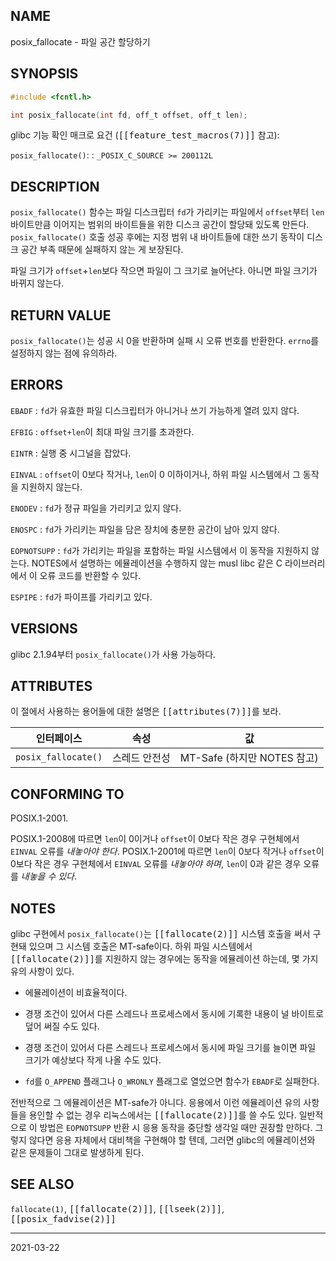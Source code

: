 ## NAME

posix_fallocate - 파일 공간 할당하기

## SYNOPSIS

```c
#include <fcntl.h>

int posix_fallocate(int fd, off_t offset, off_t len);
```

glibc 기능 확인 매크로 요건 (<tt>[[feature_test_macros(7)]]</tt> 참고):

`posix_fallocate()`:
:   `_POSIX_C_SOURCE >= 200112L`

## DESCRIPTION

`posix_fallocate()` 함수는 파일 디스크립터 `fd`가 가리키는 파일에서 `offset`부터 `len` 바이트만큼 이어지는 범위의 바이트들을 위한 디스크 공간이 할당돼 있도록 만든다. `posix_fallocate()` 호출 성공 후에는 지정 범위 내 바이트들에 대한 쓰기 동작이 디스크 공간 부족 때문에 실패하지 않는 게 보장된다.

파일 크기가 `offset`+`len`보다 작으면 파일이 그 크기로 늘어난다. 아니면 파일 크기가 바뀌지 않는다.

## RETURN VALUE

`posix_fallocate()`는 성공 시 0을 반환하며 실패 시 오류 번호를 반환한다. `errno`를 설정하지 않는 점에 유의하라.

## ERRORS

`EBADF`
:   `fd`가 유효한 파일 디스크립터가 아니거나 쓰기 가능하게 열려 있지 않다.

`EFBIG`
:   `offset+len`이 최대 파일 크기를 초과한다.

`EINTR`
:   실행 중 시그널을 잡았다.

`EINVAL`
:   `offset`이 0보다 작거나, `len`이 0 이하이거나, 하위 파일 시스템에서 그 동작을 지원하지 않는다.

`ENODEV`
:   `fd`가 정규 파일을 가리키고 있지 않다.

`ENOSPC`
:   `fd`가 가리키는 파일을 담은 장치에 충분한 공간이 남아 있지 않다.

`EOPNOTSUPP`
:   `fd`가 가리키는 파일을 포함하는 파일 시스템에서 이 동작을 지원하지 않는다. NOTES에서 설명하는 에뮬레이션을 수행하지 않는 musl libc 같은 C 라이브러리에서 이 오류 코드를 반환할 수 있다.

`ESPIPE`
:   `fd`가 파이프를 가리키고 있다.

## VERSIONS

glibc 2.1.94부터 `posix_fallocate()`가 사용 가능하다.

## ATTRIBUTES

이 절에서 사용하는 용어들에 대한 설명은 <tt>[[attributes(7)]]</tt>를 보라.

| 인터페이스 | 속성 | 값 |
| --- | --- | --- |
| `posix_fallocate()` | 스레드 안전성 | MT-Safe (하지만 NOTES 참고) |

## CONFORMING TO

POSIX.1-2001.

POSIX.1-2008에 따르면 `len`이 0이거나 `offset`이 0보다 작은 경우 구현체에서 `EINVAL` 오류를 *내놓아야 한다*. POSIX.1-2001에 따르면 `len`이 0보다 작거나 `offset`이 0보다 작은 경우 구현체에서 `EINVAL` 오류를 *내놓아야 하며*, `len`이 0과 같은 경우 오류를 *내놓을 수 있다*.

## NOTES

glibc 구현에서 `posix_fallocate()`는 <tt>[[fallocate(2)]]</tt> 시스템 호출을 써서 구현돼 있으며 그 시스템 호출은 MT-safe이다. 하위 파일 시스템에서 <tt>[[fallocate(2)]]</tt>를 지원하지 않는 경우에는 동작을 에뮬레이션 하는데, 몇 가지 유의 사항이 있다.

* 에뮬레이션이 비효율적이다.

* 경쟁 조건이 있어서 다른 스레드나 프로세스에서 동시에 기록한 내용이 널 바이트로 덮어 써질 수도 있다.

* 경쟁 조건이 있어서 다른 스레드나 프로세스에서 동시에 파일 크기를 늘이면 파일 크기가 예상보다 작게 나올 수도 있다.

* `fd`를 `O_APPEND` 플래그나 `O_WRONLY` 플래그로 열었으면 함수가 `EBADF`로 실패한다.

전반적으로 그 에뮬레이션은 MT-safe가 아니다. 응용에서 이런 에뮬레이션 유의 사항들을 용인할 수 없는 경우 리눅스에서는 <tt>[[fallocate(2)]]</tt>를 쓸 수도 있다. 일반적으로 이 방법은 `EOPNOTSUPP` 반환 시 응용 동작을 중단할 생각일 때만 권장할 만하다. 그렇지 않다면 응용 자체에서 대비책을 구현해야 할 텐데, 그러면 glibc의 에뮬레이션와 같은 문제들이 그대로 발생하게 된다.

## SEE ALSO

`fallocate(1)`, <tt>[[fallocate(2)]]</tt>, <tt>[[lseek(2)]]</tt>, <tt>[[posix_fadvise(2)]]</tt>

----

2021-03-22
